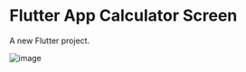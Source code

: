 # Flutter App Calculator Screen

A new Flutter project.

![image](https://github.com/AqeelaUrooj/Flutter-Calculator/assets/38668564/6c67f009-e29c-4653-beea-3f2de3ac10da)

